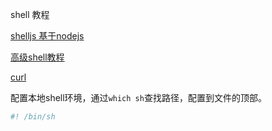 shell 教程

[shelljs 基于nodejs](https://github.com/shelljs/shelljs)

[高级shell教程](http://tldp.org/LDP/abs/html/)

[curl](https://ec.haxx.se/)


配置本地shell环境，通过`which sh`查找路径，配置到文件的顶部。

```sh
#! /bin/sh
```